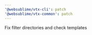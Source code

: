 ```yaml
---
'@websublime/vtx-cli': patch
'@websublime/vtx-common': patch
---
```


Fix filter directories and check templates
